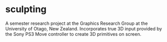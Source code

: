 sculpting
=========
A semester research project at the Graphics Research Group at the University of Otago, New Zealand. Incorporates true 3D input provided by the Sony PS3 Move controller to create 3D primitives on screen.
